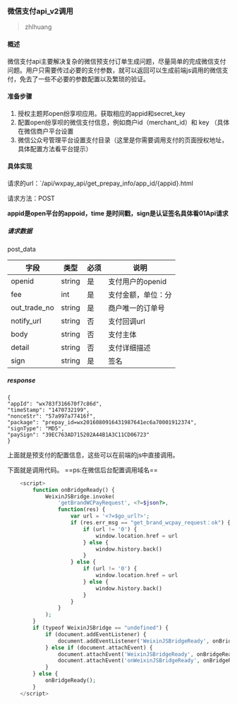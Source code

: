 ### 微信支付api_v2调用

>zhlhuang

#### 概述

微信支付api主要解决复杂的微信预支付订单生成问题，尽量简单的完成微信支付问题。用户只需要传过必要的支付参数，就可以返回可以生成前端js调用的微信支付，免去了一些不必要的参数配置以及繁琐的验证。


#### 准备步骤

1. 授权主题邦open纷享呗应用。获取相应的appid和secret_key
2. 配置open纷享呗的微信支付信息，例如商户id（merchant_id）和 key （具体在微信商户平台设置
3. 微信公众号管理平台设置支付目录（这里是你需要调用支付的页面授权地址，具体配置方法看平台提示）

#### 具体实现

请求的url：`/api/wxpay_api/get_prepay_info/app_id/{appid}.html

请求方法：POST

**appid是open平台的appoid，time 是时间戳，sign是认证签名具体看01Api请求**

##### 请求数据

post_data

字段 | 类型|必须|说明
---|---|---|---
openid| string |是|支付用户的openid
fee| int|是|	支付金额，单位：分
out_trade_no|string|是|商户唯一的订单号
notify_url|string|否|支付回调url
body|string|否|支付主体
detail|string|否|支付详细描述
sign|string|是|签名

##### response

```
{
"appId": "wx783f316670f7c86d", 
"timeStamp": "1470732199", 
"nonceStr": "57a997a77416f", 
"package": "prepay_id=wx2016080916431987641ec6a70001912374", 
"signType": "MD5",
"paySign": "39EC763AD715202A44B1A3C11CD06723" 
}
```
上面就是预支付的配置信息，这些可以在前端的js中直接调用。


下面就是调用代码。 ==ps:在微信后台配置调用域名==
```php
    <script>
        function onBridgeReady() {
            WeixinJSBridge.invoke(
                'getBrandWCPayRequest', <?=$json?>,
                function(res) {
                    var url = '<?=$go_url?>';
                    if (res.err_msg == "get_brand_wcpay_request：ok") {
                        if (url != '0') {
                            window.location.href = url
                        } else {
                            window.history.back()
                        }
                    } else {
                        if (url != '0') {
                            window.location.href = url
                        } else {
                            window.history.back()
                        }
                    }
                }
            );
        }
        if (typeof WeixinJSBridge == "undefined") {
            if (document.addEventListener) {
                document.addEventListener('WeixinJSBridgeReady', onBridgeReady, false);
            } else if (document.attachEvent) {
                document.attachEvent('WeixinJSBridgeReady', onBridgeReady);
                document.attachEvent('onWeixinJSBridgeReady', onBridgeReady);
            }
        } else {
            onBridgeReady();
        }
    </script>


```